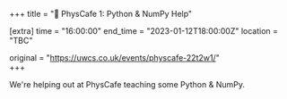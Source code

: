 +++
title = "🧪 PhysCafe 1: Python & NumPy Help"

[extra]
time = "16:00:00"
end_time = "2023-01-12T18:00:00Z"
location = "TBC"

original = "https://uwcs.co.uk/events/physcafe-22t2w1/"    
+++

We're helping out at PhysCafe teaching some Python & NumPy.
